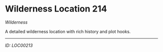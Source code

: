 # Wilderness Location 214

*Wilderness*

A detailed wilderness location with rich history and plot hooks.

---
*ID: LOC00213*